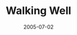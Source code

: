 ---
layout: message
category: message
series: "Special Effects"
title: "Walking Well"
date: 2005-07-02
audio-description: "Special effects are everywhere. Sometimes they're these huge, obvious productions used to bring to life the destruction of the world or to convince us that Billy Bob Thornton is sexy. But other times they're more subtle, in the background and hardly notic"
audio: "http://www.crossroads.net/audio/2005/2005_06_Special_Effects/Special_Effects_03_07-03-05_Walking_Well.mp3"
audio-title: "Walking Well"
audio-duration: "33&#58;50"
---